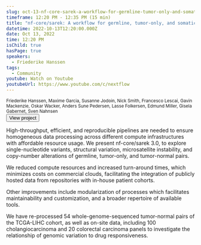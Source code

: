 ```yaml
---
slug: oct-13-nf-core-sarek-a-workflow-for-germline-tumor-only-and-somatic-analysis-of-ngs-data
timeframe: 12:20 PM - 12:35 PM (15 min)
title: "nf-core/sarek: A workflow for germline, tumor-only, and somatic analysis of NGS data"
datetime: 2022-10-13T12:20:00.000Z
date: Oct 13, 2022
time: 12:20 PM
isChild: true
hasPage: true
speakers:
  - Friederike Hanssen
tags:
  - Community
youtube: Watch on Youtube
youtubeUrl: https://www.youtube.com/c/nextflow
---
```

<div className="mb-4">
  <small className="typo-small">
    Friederike Hanssen, Maxime Garcia, Susanne Jodoin, Nick Smith, Francesco Lescai, Gavin Mackenzie, Oskar Wacker, Anders Sune Pedersen, Lasse Folkersen, Edmund Miller, Gisela Gabernet, Sven Nahnsen
  </small>
</div>

<div>
  <Button to="https://github.com/nf-core/sarek/" variant="accent" size="md" arrow>
    View project
  </Button>
</div>

High-throughput, efficient, and reproducible pipelines are needed to ensure homogeneous data processing across different compute infrastructures with affordable resource usage.
We present nf-core/sarek 3.0, to explore single-nucleotide variants, structural variation, microsatellite instability, and copy-number alterations of germline, tumor-only, and tumor-normal pairs.

We reduced compute resources and increased turn-around times, which minimizes costs on commercial clouds, facilitating the integration of publicly hosted data from repositories with in-house patient cohorts.

Other improvements include modularization of processes which facilitates maintainability and customization, and a broader repertoire of available tools.

We have re-processed 54 whole-genome-sequenced tumor-normal pairs of the TCGA-LIHC cohort, as well as on-site data, including 100 cholangiocarcinoma and 20 colorectal carcinoma panels to investigate the relationship of genomic variation to drug responsiveness.
